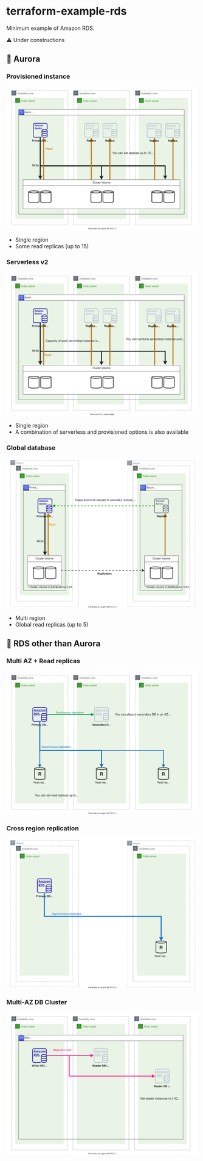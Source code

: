 # terraform-example-rds
Minimum example of Amazon RDS.

⚠️ Under constructions

## 🚀 Aurora
### Provisioned instance
![Aurora provisioned](./doc/architecture-aurora-provisioned.drawio.svg)

- Single region
- Some read replicas (up to 15)

### Serverless v2
![Aurora serverless v2](./doc/architecture-aurora-serverless-v2.drawio.svg)

- Single region
- A combination of serverless and provisioned options is also available

### Global database
![Aurora global database](./doc/architecture-aurora-global-database.drawio.svg)

- Multi region
- Global read replicas (up to 5)

## 🚀 RDS other than Aurora
### Multi AZ + Read replicas
![RDS Multi AZ + Read replicas](./doc/architecture-rds-multi-za-read-replica.drawio.svg)

### Cross region replication
![Cross region replication](./doc/architecture-rds-cross-region-replication.drawio.svg)

### Multi-AZ DB Cluster
![Multi-AZ DB Cluster](./doc/architecture-rds-multi-az-db-cluster.drawio.svg)
